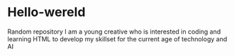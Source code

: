 # Hello-wereld
Random repository
I am a young creative who is interested in coding and learning HTML to develop my skillset for the current age of technology and AI
